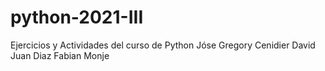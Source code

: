 # python-2021-III
Ejercicios y Actividades del curso de Python
Jóse Gregory
Cenidier
David
Juan Diaz
Fabian Monje